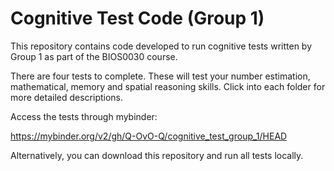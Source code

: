 # Cognitive Test Code (Group 1)

This repository contains code developed to run cognitive tests written by Group 1 as part of the BIOS0030 course.

There are four tests to complete. These will test your number estimation, mathematical, memory and spatial reasoning skills. Click into each folder for more detailed descriptions.

Access the tests through mybinder:  

https://mybinder.org/v2/gh/Q-OvO-Q/cognitive_test_group_1/HEAD

Alternatively, you can download this repository and run all tests locally.
